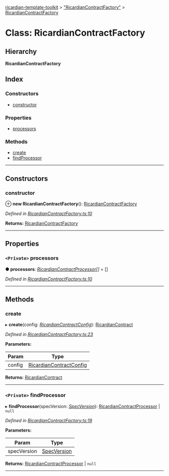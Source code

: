 [ricardian-template-toolkit](../README.md) > ["RicardianContractFactory"](../modules/_ricardiancontractfactory_.md) > [RicardianContractFactory](../classes/_ricardiancontractfactory_.ricardiancontractfactory.md)

# Class: RicardianContractFactory

## Hierarchy

**RicardianContractFactory**

## Index

### Constructors

* [constructor](_ricardiancontractfactory_.ricardiancontractfactory.md#constructor)

### Properties

* [processors](_ricardiancontractfactory_.ricardiancontractfactory.md#processors)

### Methods

* [create](_ricardiancontractfactory_.ricardiancontractfactory.md#create)
* [findProcessor](_ricardiancontractfactory_.ricardiancontractfactory.md#findprocessor)

---

## Constructors

<a id="constructor"></a>

###  constructor

⊕ **new RicardianContractFactory**(): [RicardianContractFactory](_ricardiancontractfactory_.ricardiancontractfactory.md)

*Defined in [RicardianContractFactory.ts:10](https://github.com/EOSIO/ricardian-template-toolkit/blob/76dafef/src/RicardianContractFactory.ts#L10)*

**Returns:** [RicardianContractFactory](_ricardiancontractfactory_.ricardiancontractfactory.md)

___

## Properties

<a id="processors"></a>

### `<Private>` processors

**● processors**: *[RicardianContractProcessor](../interfaces/_interfaces_.ricardiancontractprocessor.md)[]* =  []

*Defined in [RicardianContractFactory.ts:10](https://github.com/EOSIO/ricardian-template-toolkit/blob/76dafef/src/RicardianContractFactory.ts#L10)*

___

## Methods

<a id="create"></a>

###  create

▸ **create**(config: *[RicardianContractConfig](../interfaces/_interfaces_.ricardiancontractconfig.md)*): [RicardianContract](../interfaces/_interfaces_.ricardiancontract.md)

*Defined in [RicardianContractFactory.ts:23](https://github.com/EOSIO/ricardian-template-toolkit/blob/76dafef/src/RicardianContractFactory.ts#L23)*

**Parameters:**

| Param | Type |
| ------ | ------ |
| config | [RicardianContractConfig](../interfaces/_interfaces_.ricardiancontractconfig.md) |

**Returns:** [RicardianContract](../interfaces/_interfaces_.ricardiancontract.md)

___
<a id="findprocessor"></a>

### `<Private>` findProcessor

▸ **findProcessor**(specVersion: *[SpecVersion](../interfaces/_interfaces_.specversion.md)*):  [RicardianContractProcessor](../interfaces/_interfaces_.ricardiancontractprocessor.md) &#124; `null`

*Defined in [RicardianContractFactory.ts:19](https://github.com/EOSIO/ricardian-template-toolkit/blob/76dafef/src/RicardianContractFactory.ts#L19)*

**Parameters:**

| Param | Type |
| ------ | ------ |
| specVersion | [SpecVersion](../interfaces/_interfaces_.specversion.md) |

**Returns:**  [RicardianContractProcessor](../interfaces/_interfaces_.ricardiancontractprocessor.md) &#124; `null`

___

